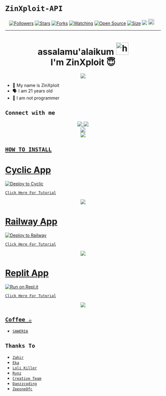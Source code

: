 # ```ZinXploit-API```
<p align="center">
<a href="https://github.com/cerovatar/followers"><img title="Followers" src="https://img.shields.io/github/followers/cerovatar?color=red&style=flat-square"></a>
<a href="https://github.com/cerovatar/my-rest-api/stargazers/"><img title="Stars" src="https://img.shields.io/github/stars/cerovatar/my-rest-api?color=blue&style=flat-square"></a>
<a href="https://github.com/cerovatar/my-rest-api/network/members"><img title="Forks" src="https://img.shields.io/github/forks/cerovatar/my-rest-api?color=red&style=flat-square"></a>
<a href="https://github.com/cerovatar/my-rest-api/watchers"><img title="Watching" src="https://img.shields.io/github/watchers/cerovatar/my-rest-api?label=Watchers&color=blue&style=flat-square"></a>
<a href="https://github.com/cerovatar/my-rest-api"><img title="Open Source" src="https://badges.frapsoft.com/os/v2/open-source.svg?v=103"></a>
<a href="https://github.com/cerovatar/my-rest-api/"><img title="Size" src="https://img.shields.io/github/repo-size/cerovatar/my-rest-api?style=flat-square&color=green"></a>
<a href="https://hits.seeyoufarm.com"><img src="https://hits.seeyoufarm.com/api/count/incr/badge.svg?url=https%3A%2F%2Fgithub.com%2Fzeeoneofficial%2FRest-my-rest-api&count_bg=%2379C83D&title_bg=%23555555&icon=probot.svg&icon_color=%2300FF6D&title=hits&edge_flat=false"/></a>
<a href="https://github.com/cerovatar/my-rest-api/graphs/commit-activity"><img height="20" src="https://img.shields.io/badge/Maintained%3F-yes-green.svg"></a>&nbsp;&nbsp;
</p>
<p align='center'>
    </p>

-------
<h1 align="center">assalamu'alaikum <img src="https://user-images.githubusercontent.com/1303154/88677602-1635ba80-d120-11ea-84d8-d263ba5fc3c0.gif" width="40px" alt="hi"><br>I'm ZinXploit 😇 </h1>
<p align="center">
  <img src="https://github.com/cerovatar.png" /></>
</p>

- 👼 My name is ZinXploit
- 🗣️ I am 21 years old 
- 🔭 I am not programmer

## ```Connect with me```
<p align="center">
  <a href="https://instagram.com/marioadisaputra.off"><img src="https://img.shields.io/badge/Instagram-E4405F?style=for-the-badge&logo=instagram&logoColor=white"/> 
  <a href="https://wa.me/6283869421851"><img src="https://img.shields.io/badge/WhatsApp-25D366?style=for-the-badge&logo=whatsapp&logoColor=white" />
 <br>
  <a href="https://github.com/cerovatar"><img src="https://img.shields.io/badge/-GitHub-black?style=flat-square&logo=github" /> 
  <br>
  <a href="https://komarev.com/ghpvc/?username=zeeoneofficial&color=blue&style=flat-square&label=Profile+Dilihat"><img src="https://komarev.com/ghpvc/?username=cerovatar&color=blue&style=flat-square&label=Profile+Dilihat" />

</p>

## ```HOW TO INSTALL```

# Cyclic App
[![Deploy to Cyclic](https://deploy.cyclic.app/button.svg)](https://app.cyclic.sh/#/join/zeeoneofficial)

[`Click Here For Tutorial`](https://youtu.be/FqgjPDqWsF0)

<p align="center">
  <a href="https://youtu.be/FqgjPDqWsF0"><img src="https://telegra.ph/file/65daaa8264afddd90ccb5.jpg" />
</p>

# Railway App
[![Deploy to Railway](https://railway.app/button.svg)](https://railway.app?referralCode=zeeoneofc)

[`Click Here For Tutorial`](https://youtu.be/FqgjPDqWsF0)

<p align="center">
  <a href="https://youtu.be/FqgjPDqWsF0"><img src="https://telegra.ph/file/65daaa8264afddd90ccb5.jpg" />
</p>

# Replit App
[![Run on Repl.it](https://repl.it/badge/github/zeeoneofficial/Alphabot-Md)](https://replit.com)

[`Click Here For Tutorial`](https://youtu.be/FqgjPDqWsF0)

<p align="center">
  <a href="https://youtu.be/FqgjPDqWsF0"><img src="https://telegra.ph/file/65daaa8264afddd90ccb5.jpg" />
</p>


## ```Coffee ☕```

- [`SAWERIA`](https://saweria.co/zeeoneofc)

## ```Thanks To```

- [`Zahir`]()
- [`Eka`]()
- [`Loli Killer`]()
- [`Rynz`]()
- [`Creative Team`]()
- [`Danzzcoding`]()
- [`ZeeoneOfc`]()
